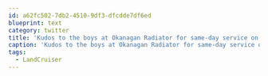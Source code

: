 ```yaml
---
id: a62fc502-7db2-4510-9df3-dfcdde7df6ed
blueprint: text
category: twitter
title: 'Kudos to the boys at Okanagan Radiator for same-day service on my leaky #LandCruiser fuel tank!'
caption: 'Kudos to the boys at Okanagan Radiator for same-day service on my leaky <span class="hashtag hashtag_local">#<a href="http://tweettemp.darylchymko.ca/?tag=landcruiser">LandCruiser</a> fuel tank!'
tags:
  - LandCruiser
---
```


